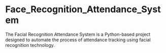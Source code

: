 # Face_Recognition_Attendance_System
The Facial Recognition Attendance System is a Python-based project designed to automate the process of attendance tracking using facial recognition technology.
